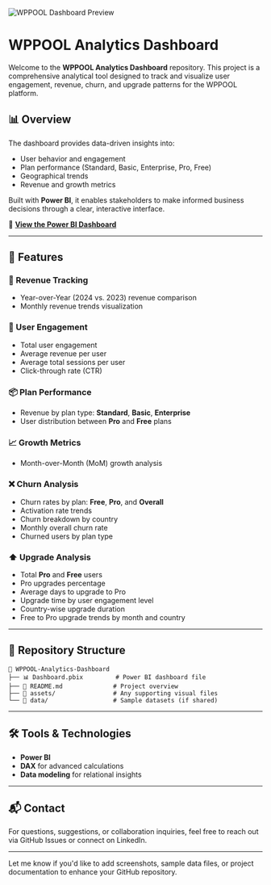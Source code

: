 ![WPPOOL Dashboard Preview](/dashboard-preview.png)


# WPPOOL Analytics Dashboard

Welcome to the **WPPOOL Analytics Dashboard** repository. This project is a comprehensive analytical tool designed to track and visualize user engagement, revenue, churn, and upgrade patterns for the WPPOOL platform.

## 📊 Overview

The dashboard provides data-driven insights into:

* User behavior and engagement
* Plan performance (Standard, Basic, Enterprise, Pro, Free)
* Geographical trends
* Revenue and growth metrics

Built with **Power BI**, it enables stakeholders to make informed business decisions through a clear, interactive interface.

🔗 **[View the Power BI Dashboard](https://app.powerbi.com/view?r=eyJrIjoiMjJjOGU4MjAtNTgwZC00MmUxLTg1YWYtNjM5NTdjZTJkNWUzIiwidCI6IjM0YmVhMGY1LTRlNmMtNDdjZC05NjFmLTIxMjA1ZGYxMjQ1MSIsImMiOjEwfQ%3D%3D)**

---

## 🚀 Features

### 🔁 Revenue Tracking

* Year-over-Year (2024 vs. 2023) revenue comparison
* Monthly revenue trends visualization

### 👥 User Engagement

* Total user engagement
* Average revenue per user
* Average total sessions per user
* Click-through rate (CTR)

### 📦 Plan Performance

* Revenue by plan type: **Standard**, **Basic**, **Enterprise**
* User distribution between **Pro** and **Free** plans

### 📈 Growth Metrics

* Month-over-Month (MoM) growth analysis

### ❌ Churn Analysis

* Churn rates by plan: **Free**, **Pro**, and **Overall**
* Activation rate trends
* Churn breakdown by country
* Monthly overall churn rate
* Churned users by plan type

### ⬆️ Upgrade Analysis

* Total **Pro** and **Free** users
* Pro upgrades percentage
* Average days to upgrade to Pro
* Upgrade time by user engagement level
* Country-wise upgrade duration
* Free to Pro upgrade trends by month and country

---

## 📂 Repository Structure

```
📁 WPPOOL-Analytics-Dashboard
├── 📊 Dashboard.pbix         # Power BI dashboard file
├── 📄 README.md              # Project overview
├── 📁 assets/                # Any supporting visual files
└── 📁 data/                  # Sample datasets (if shared)
```

---

## 🛠️ Tools & Technologies

* **Power BI**
* **DAX** for advanced calculations
* **Data modeling** for relational insights

---

## 📬 Contact

For questions, suggestions, or collaboration inquiries, feel free to reach out via GitHub Issues or connect on LinkedIn.

---

Let me know if you'd like to add screenshots, sample data files, or project documentation to enhance your GitHub repository.

